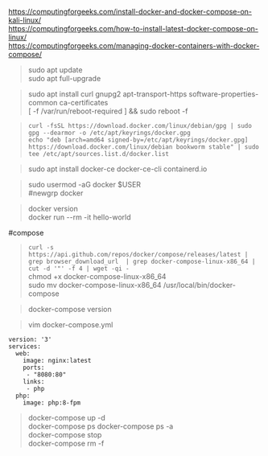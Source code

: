 https://computingforgeeks.com/install-docker-and-docker-compose-on-kali-linux/  
https://computingforgeeks.com/how-to-install-latest-docker-compose-on-linux/  
https://computingforgeeks.com/managing-docker-containers-with-docker-compose/  

> sudo apt update  
> sudo apt full-upgrade  

> sudo apt install curl gnupg2 apt-transport-https software-properties-common ca-certificates  
> [ -f /var/run/reboot-required ] && sudo reboot -f  

> `curl -fsSL https://download.docker.com/linux/debian/gpg | sudo gpg --dearmor -o /etc/apt/keyrings/docker.gpg`  
> `echo "deb [arch=amd64 signed-by=/etc/apt/keyrings/docker.gpg] https://download.docker.com/linux/debian bookworm stable" | sudo tee /etc/apt/sources.list.d/docker.list`

> sudo apt install docker-ce docker-ce-cli containerd.io  

> sudo usermod -aG docker $USER  
> #newgrp docker  

> docker version  
> docker run --rm -it  hello-world  

#compose  
>  
> `curl -s https://api.github.com/repos/docker/compose/releases/latest | grep browser_download_url  | grep docker-compose-linux-x86_64 | cut -d '"' -f 4 | wget -qi -`  
> chmod +x docker-compose-linux-x86_64  
> sudo mv docker-compose-linux-x86_64 /usr/local/bin/docker-compose  

> docker-compose version  

> vim docker-compose.yml  

```
version: '3'
services:
  web:
    image: nginx:latest
    ports:
     - "8080:80"
    links:
     - php
  php:
    image: php:8-fpm
```

> docker-compose up -d  
> docker-compose ps
> docker-compose ps -a  
> docker-compose stop  
> docker-compose rm -f  


